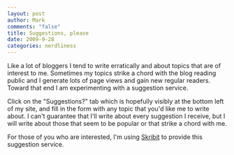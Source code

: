 ```yaml
--- 
layout: post
author: Mark
comments: "false"
title: Suggestions, please
date: 2009-9-28
categories: nerdliness
---
```

Like a lot of bloggers I tend to write erratically and about topics that are of interest to me. Sometimes my topics strike a chord with the blog reading public and I generate lots of page views and gain new regular readers. Toward that end I am experimenting with a suggestion service.

Click on the "Suggestions?" tab which is hopefully visibly at the bottom left of my site, and fill in the form with any topic that you'd like me to write about. I can't guarantee that I'll write about every suggestion I receive, but I will write about those that seem to be popular or that strike a chord with me.

For those of you who are interested, I'm using <a title="Skribit" href="http://skribit.com/">Skribit</a> to provide this suggestion service.
